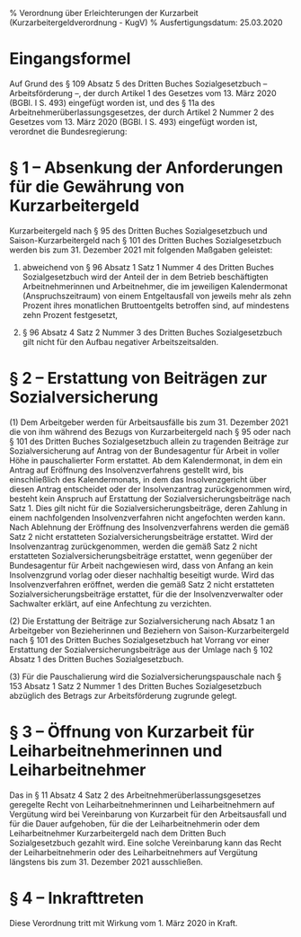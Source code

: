 % Verordnung über Erleichterungen der Kurzarbeit  (Kurzarbeitergeldverordnung - KugV)
% Ausfertigungsdatum: 25.03.2020
 
# Eingangsformel

Auf Grund des § 109 Absatz 5 des Dritten Buches Sozialgesetzbuch – Arbeitsförderung –, der durch Artikel 1 des Gesetzes vom 13. März 2020 (BGBl. I S. 493) eingefügt worden ist, und des § 11a des Arbeitnehmerüberlassungsgesetzes, der durch Artikel 2 Nummer 2 des Gesetzes vom 13. März 2020 (BGBl. I S. 493) eingefügt worden ist, verordnet die Bundesregierung:

# § 1 – Absenkung der Anforderungen für die Gewährung von Kurzarbeitergeld

Kurzarbeitergeld nach § 95 des Dritten Buches Sozialgesetzbuch und Saison-Kurzarbeitergeld nach § 101 des Dritten Buches Sozialgesetzbuch werden bis zum 31. Dezember 2021 mit folgenden Maßgaben geleistet:

1. abweichend von § 96 Absatz 1 Satz 1 Nummer 4 des Dritten Buches Sozialgesetzbuch wird der Anteil der in dem Betrieb beschäftigten Arbeitnehmerinnen und Arbeitnehmer, die im jeweiligen Kalendermonat (Anspruchszeitraum) von einem Entgeltausfall von jeweils mehr als zehn Prozent ihres monatlichen Bruttoentgelts betroffen sind, auf mindestens zehn Prozent festgesetzt,

2. § 96 Absatz 4 Satz 2 Nummer 3 des Dritten Buches Sozialgesetzbuch gilt nicht für den Aufbau negativer Arbeitszeitsalden.

# § 2 – Erstattung von Beiträgen zur Sozialversicherung

(1) Dem Arbeitgeber werden für Arbeitsausfälle bis zum 31. Dezember 2021 die von ihm während des Bezugs von Kurzarbeitergeld nach § 95 oder nach § 101 des Dritten Buches Sozialgesetzbuch allein zu tragenden Beiträge zur Sozialversicherung auf Antrag von der Bundesagentur für Arbeit in voller Höhe in pauschalierter Form erstattet. Ab dem Kalendermonat, in dem ein Antrag auf Eröffnung des Insolvenzverfahrens gestellt wird, bis einschließlich des Kalendermonats, in dem das Insolvenzgericht über diesen Antrag entscheidet oder der Insolvenzantrag zurückgenommen wird, besteht kein Anspruch auf Erstattung der Sozialversicherungsbeiträge nach Satz 1. Dies gilt nicht für die Sozialversicherungsbeiträge, deren Zahlung in einem nachfolgenden Insolvenzverfahren nicht angefochten werden kann. Nach Ablehnung der Eröffnung des Insolvenzverfahrens werden die gemäß Satz 2 nicht erstatteten Sozialversicherungsbeiträge erstattet. Wird der Insolvenzantrag zurückgenommen, werden die gemäß Satz 2 nicht erstatteten Sozialversicherungsbeiträge erstattet, wenn gegenüber der Bundesagentur für Arbeit nachgewiesen wird, dass von Anfang an kein Insolvenzgrund vorlag oder dieser nachhaltig beseitigt wurde. Wird das Insolvenzverfahren eröffnet, werden die gemäß Satz 2 nicht erstatteten Sozialversicherungsbeiträge erstattet, für die der Insolvenzverwalter oder Sachwalter erklärt, auf eine Anfechtung zu verzichten.

(2) Die Erstattung der Beiträge zur Sozialversicherung nach Absatz 1 an Arbeitgeber von Bezieherinnen und Beziehern von Saison-Kurzarbeitergeld nach § 101 des Dritten Buches Sozialgesetzbuch hat Vorrang vor einer Erstattung der Sozialversicherungsbeiträge aus der Umlage nach § 102 Absatz 1 des Dritten Buches Sozialgesetzbuch.

(3) Für die Pauschalierung wird die Sozialversicherungspauschale nach § 153 Absatz 1 Satz 2 Nummer 1 des Dritten Buches Sozialgesetzbuch abzüglich des Betrags zur Arbeitsförderung zugrunde gelegt.

# § 3 – Öffnung von Kurzarbeit für Leiharbeitnehmerinnen und Leiharbeitnehmer

Das in § 11 Absatz 4 Satz 2 des Arbeitnehmerüberlassungsgesetzes geregelte Recht von Leiharbeitnehmerinnen und Leiharbeitnehmern auf Vergütung wird bei Vereinbarung von Kurzarbeit für den Arbeitsausfall und für die Dauer aufgehoben, für die der Leiharbeitnehmerin oder dem Leiharbeitnehmer Kurzarbeitergeld nach dem Dritten Buch Sozialgesetzbuch gezahlt wird. Eine solche Vereinbarung kann das Recht der Leiharbeitnehmerin oder des Leiharbeitnehmers auf Vergütung längstens bis zum 31. Dezember 2021 ausschließen.

# § 4 – Inkrafttreten

Diese Verordnung tritt mit Wirkung vom 1. März 2020 in Kraft.
